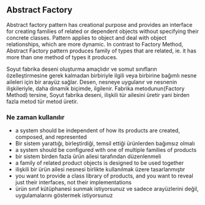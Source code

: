 ## Abstract Factory

Abstract factory pattern has creational purpose and provides an interface for 
creating families of related or dependent objects without specifying their 
concrete classes. Pattern applies to object and deal with object relationships, 
which are more dynamic. In contrast to Factory Method, Abstract Factory pattern
produces family of types that are related, ie. it has more than one method of 
types it produces.

Soyut fabrika deseni oluşturma amaçlıdır ve somut sınıfların özelleştirmesine gerek kalmadan
birbiriyle ilgili veya birbirine bağımlı nesne aileleri için bir arayüz sağlar. Desen, nesneye
uygulanır ve nesnenin ilişkileriyle, daha dinamik biçimde, ilgilenir. Fabrika metodunun(Factory Method)
tersine, Soyut fabrika deseni, ilişkili tür ailesini üretir yani birden fazla metod tür metod üretir.
### Ne zaman kullanılır

* a system should be independent of how its products are created, composed, and represented
* Bir sistem yarattığı, birleştirdiği, temsil ettiği ürünlerden bağımsız olmalı
* a system should be configured with one of multiple families of products
* bir sistem birden fazla ürün ailesi tarafından düzenlenmeli
* a family of related product objects is designed to be used together
* ilişkili bir ürün ailesi nesnesi birlikte kullanılmak üzere tasarlanmıştır
* you want to provide a class library of products, and you want to reveal just their interfaces, not their implementations
* ürün sınıf kütüphanesi sunmak istiyorsunuz ve sadece arayüzlerini değil, uygulamalarını göstermek istiyorsunuz
